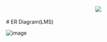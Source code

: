 <h1 align="center">
    <img src="https://readme-typing-svg.herokuapp.com/?font=Righteous&size=35&center=true&vCenter=true&width=500&height=70&duration=4000&lines=Hi+There!+👋;+This+is+,;+Library+Management+System;+SQL++Project;" />
</h1>
# ER Diagram(LMS)

![image](https://github.com/SushantK98/Library_Management_system_SQL/blob/main/libManagement.png)
